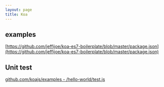 ```yaml
---
layout: page
title: Koa
---
```


## examples

[https://github.com/jeffijoe/koa-es7-boilerplate/blob/master/package.json](https://github.com/jeffijoe/koa-es7-boilerplate/blob/master/package.json)

## Unit test

[github.com/koajs/examples - /hello-world/test.js](https://github.com/koajs/examples/blob/master/hello-world/test.js)